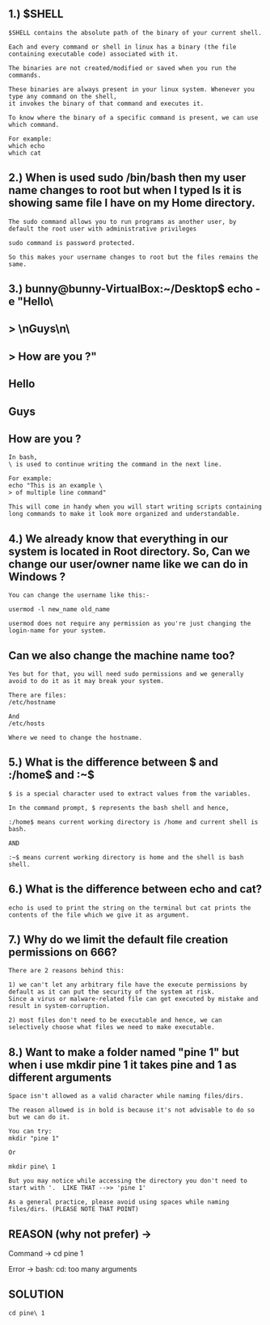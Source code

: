 ## 1.) $SHELL

    $SHELL contains the absolute path of the binary of your current shell.

    Each and every command or shell in linux has a binary (the file containing executable code) associated with it.

    The binaries are not created/modified or saved when you run the commands.

    These binaries are always present in your linux system. Whenever you type any command on the shell, 
    it invokes the binary of that command and executes it.

    To know where the binary of a specific command is present, we can use which command.

    For example:
    which echo
    which cat

## 2.) When is used sudo /bin/bash then my user name changes to root but when I typed ls it is showing same file I have on my Home directory.

    The sudo command allows you to run programs as another user, by default the root user with administrative privileges

    sudo command is password protected.

    So this makes your username changes to root but the files remains the same.
    
## 3.) bunny@bunny-VirtualBox:~/Desktop$ echo -e "Hello\
##     > \nGuys\n\
##     > How are you ?"
##       Hello
##       Guys
##       How are you ?

    In bash,
    \ is used to continue writing the command in the next line.

    For example:
    echo "This is an example \
    > of multiple line command"

    This will come in handy when you will start writing scripts containing long commands to make it look more organized and understandable.
    
## 4.) We already know that everything in our system is located in Root directory. So, Can we change our user/owner name like we can do in Windows ?

    You can change the username like this:-

    usermod -l new_name old_name

    usermod does not require any permission as you're just changing the login-name for your system.

## Can we also change the machine name too?
    
    Yes but for that, you will need sudo permissions and we generally avoid to do it as it may break your system.
    
    There are files:
    /etc/hostname

    And 
    /etc/hosts

    Where we need to change the hostname.
    
## 5.) What is the difference between $ and :/home$ and :~$     

    $ is a special character used to extract values from the variables.

    In the command prompt, $ represents the bash shell and hence,

    :/home$ means current working directory is /home and current shell is bash.

    AND

    :~$ means current working directory is home and the shell is bash shell.
    
## 6.) What is the difference between echo and cat?

    echo is used to print the string on the terminal but cat prints the contents of the file which we give it as argument.
    
## 7.) Why do we limit the default file creation permissions on 666?
    
    There are 2 reasons behind this:

    1) we can't let any arbitrary file have the execute permissions by default as it can put the security of the system at risk.
    Since a virus or malware-related file can get executed by mistake and result in system-corruption.

    2) most files don't need to be executable and hence, we can selectively choose what files we need to make executable.
    
## 8.) Want to make a folder named "pine 1" but when i use mkdir pine 1 it takes pine and 1 as different arguments

    Space isn't allowed as a valid character while naming files/dirs.
    
    The reason allowed is in bold is because it's not advisable to do so but we can do it.

    You can try:
    mkdir "pine 1"

    Or

    mkdir pine\ 1
    
    But you may notice while accessing the directory you don't need to start with '.  LIKE THAT -->> 'pine 1'

    As a general practice, please avoid using spaces while naming files/dirs. (PLEASE NOTE THAT POINT)
## REASON (why not prefer) -> 
Command -> 
cd pine 1

Error -> 
bash: cd: too many arguments
## SOLUTION
    cd pine\ 1     
    
    
    
    
    
    

    
